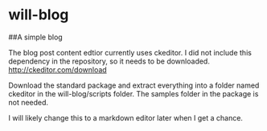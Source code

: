 # will-blog
##A simple blog

The blog post content edtior currently uses ckeditor. I did not include this dependency in the repository, so it needs to be downloaded. http://ckeditor.com/download

Download the standard package and extract everything into a folder named ckeditor in the will-blog/scripts folder. The samples folder in the package is not needed.

I will likely change this to a markdown editor later when I get a chance.

